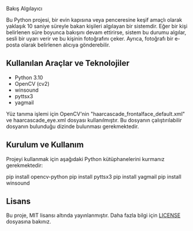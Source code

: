 Bakış Algılayıcı

Bu Python projesi, bir evin kapısına veya penceresine keşif amaçlı olarak yaklaşık 10 saniye süreyle bakan kişileri algılayan bir sistemdir. Eğer bir kişi belirlenen süre boyunca bakışını devam ettirirse, sistem bu durumu algılar, sesli bir uyarı verir ve bu kişinin fotoğrafını çeker. Ayrıca, fotoğrafı bir e-posta olarak belirlenen alıcıya gönderebilir.
## Kullanılan Araçlar ve Teknolojiler

- Python 3.10
- OpenCV (cv2)
- winsound
- pyttsx3
- yagmail

Yüz tanıma işlemi için OpenCV'nin "haarcascade_frontalface_default.xml" ve haarcascade_eye.xml dosyası kullanılmıştır. Bu dosyanın çalıştırılabilir dosyanın bulunduğu dizinde bulunması gerekmektedir.

## Kurulum ve Kullanım

Projeyi kullanmak için aşağıdaki Python kütüphanelerini kurmanız gerekmektedir:

pip install opencv-python
pip install pyttsx3
pip install yagmail
pip install winsound


## Lisans

Bu proje, MIT lisansı altında yayınlanmıştır. Daha fazla bilgi için [LICENSE](./LICENSE) dosyasına bakınız.
